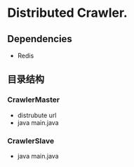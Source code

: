 # Distributed Crawler.

## Dependencies
 - Redis

## 目录结构
### CrawlerMaster
  - distrubute url
  - java main.java 
### CrawlerSlave 
  - java main.java
    
    
